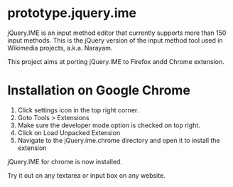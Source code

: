 prototype.jquery.ime
====================

jQuery.IME is an input method editor that currently supports more than 150 input methods. This is the jQuery version of the input method tool
used in Wikimedia projects, a.k.a. Narayam.

This project aims at porting jQuery.IME to Firefox andd Chrome extension.

Installation on Google Chrome
=============================

1. Click settings icon in the top right corner.
2. Goto Tools > Extensions
3. Make sure the developer mode option is checked on top right.
4. Click on Load Unpacked Extension
5. Navigate to the jQuery.ime.chrome directory and open it to install the extension


jQuery.IME for chrome is now installed.

Try it out on any textarea or input box on any website.


